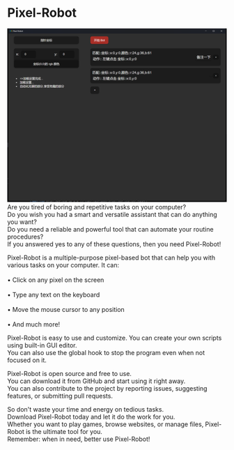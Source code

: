 # Pixel-Robot
<img src="https://github.com/44vogan/Pixel-Robot/blob/main/%E5%BE%AE%E4%BF%A1%E6%88%AA%E5%9B%BE_20230425135247.png" alt="Screen shot"><br/>
Are you tired of boring and repetitive tasks on your computer? <br/>
Do you wish you had a smart and versatile assistant that can do anything you want? <br/>
Do you need a reliable and powerful tool that can automate your routine procedures? <br/>
If you answered yes to any of these questions, then you need Pixel-Robot!<br/>

Pixel-Robot is a multiple-purpose pixel-based bot that can help you with various tasks on your computer. It can:<br/>
<br/>
•  Click on any pixel on the screen<br/>
<br/>
•  Type any text on the keyboard<br/>
<br/>
•  Move the mouse cursor to any position<br/>
<br/>
•  And much more!<br/>

Pixel-Robot is easy to use and customize. You can create your own scripts using built-in GUI editor. <br/>
You can also use the global hook to stop the program even when not focused on it.<br/>

Pixel-Robot is open source and free to use.<br/>
You can download it from GitHub and start using it right away. <br/>
You can also contribute to the project by reporting issues, suggesting features, or submitting pull requests.<br/>

So don't waste your time and energy on tedious tasks.<br/>
Download Pixel-Robot today and let it do the work for you. <br/>
Whether you want to play games, browse websites, or manage files, Pixel-Robot is the ultimate tool for you.<br/>
Remember: when in need, better use Pixel-Robot!
